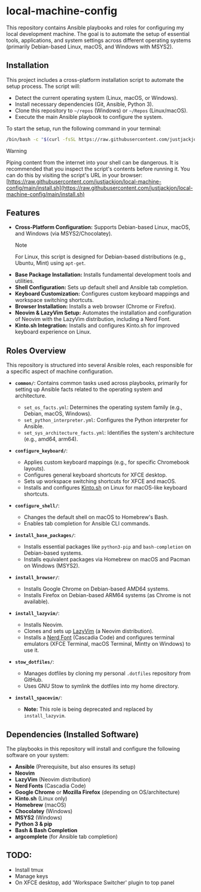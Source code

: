 # local-machine-config

This repository contains Ansible playbooks and roles for configuring my local development machine. The goal is to automate the setup of essential tools, applications, and system settings across different operating systems (primarily Debian-based Linux, macOS, and Windows with MSYS2).

## Installation

This project includes a cross-platform installation script to automate the setup process. The script will:

- Detect the current operating system (Linux, macOS, or Windows).
- Install necessary dependencies (Git, Ansible, Python 3).
- Clone this repository to `~/repos` (Windows) or `~/Repos` (Linux/macOS).
- Execute the main Ansible playbook to configure the system.

To start the setup, run the following command in your terminal:

```bash
/bin/bash -c "$(curl -fsSL https://raw.githubusercontent.com/justjackjon/local-machine-config/main/install.sh)"
```

> [!WARNING]
> Piping content from the internet into your shell can be dangerous. It is recommended that you inspect the script's contents before running it. You can do this by visiting the script's URL in your browser: [https://raw.githubusercontent.com/justjackjon/local-machine-config/main/install.sh](https://raw.githubusercontent.com/justjackjon/local-machine-config/main/install.sh)

## Features

- **Cross-Platform Configuration:** Supports Debian-based Linux, macOS, and Windows (via MSYS2/Chocolatey).
  > [!NOTE]
  > For Linux, this script is designed for Debian-based distributions (e.g., Ubuntu, Mint) using `apt-get`.
- **Base Package Installation:** Installs fundamental development tools and utilities.
- **Shell Configuration:** Sets up default shell and Ansible tab completion.
- **Keyboard Customization:** Configures custom keyboard mappings and workspace switching shortcuts.
- **Browser Installation:** Installs a web browser (Chrome or Firefox).
- **Neovim & LazyVim Setup:** Automates the installation and configuration of Neovim with the LazyVim distribution, including a Nerd Font.
- **Kinto.sh Integration:** Installs and configures Kinto.sh for improved keyboard experience on Linux.

## Roles Overview

This repository is structured into several Ansible roles, each responsible for a specific aspect of machine configuration.

- **`common/`**: Contains common tasks used across playbooks, primarily for setting up Ansible facts related to the operating system and architecture.
  - `set_os_facts.yml`: Determines the operating system family (e.g., Debian, macOS, Windows).
  - `set_python_interpreter.yml`: Configures the Python interpreter for Ansible.
  - `set_sys_architecture_facts.yml`: Identifies the system's architecture (e.g., amd64, arm64).

- **`configure_keyboard/`**:
  - Applies custom keyboard mappings (e.g., for specific Chromebook layouts).
  - Configures general keyboard shortcuts for XFCE desktop.
  - Sets up workspace switching shortcuts for XFCE and macOS.
  - Installs and configures [Kinto.sh](https://kinto.sh/) on Linux for macOS-like keyboard shortcuts.

- **`configure_shell/`**:
  - Changes the default shell on macOS to Homebrew's Bash.
  - Enables tab completion for Ansible CLI commands.

- **`install_base_packages/`**:
  - Installs essential packages like `python3-pip` and `bash-completion` on Debian-based systems.
  - Installs equivalent packages via Homebrew on macOS and Pacman on Windows (MSYS2).

- **`install_browser/`**:
  - Installs Google Chrome on Debian-based AMD64 systems.
  - Installs Firefox on Debian-based ARM64 systems (as Chrome is not available).

- **`install_lazyvim/`**:
  - Installs Neovim.
  - Clones and sets up [LazyVim](https://www.lazyvim.org/) (a Neovim distribution).
  - Installs a [Nerd Font](https://www.nerdfonts.com/) (Cascadia Code) and configures terminal emulators (XFCE Terminal, macOS Terminal, Mintty on Windows) to use it.

- **`stow_dotfiles/`**:
  - Manages dotfiles by cloning my personal `.dotfiles` repository from GitHub.
  - Uses GNU Stow to symlink the dotfiles into my home directory.

- **`install_spacevim/`**:
  - **Note:** This role is being deprecated and replaced by `install_lazyvim`.

## Dependencies (Installed Software)

The playbooks in this repository will install and configure the following software on your system:

- **Ansible** (Prerequisite, but also ensures its setup)
- **Neovim**
- **LazyVim** (Neovim distribution)
- **Nerd Fonts** (Cascadia Code)
- **Google Chrome** or **Mozilla Firefox** (depending on OS/architecture)
- **Kinto.sh** (Linux only)
- **Homebrew** (macOS)
- **Chocolatey** (Windows)
- **MSYS2** (Windows)
- **Python 3 & pip**
- **Bash & Bash Completion**
- **argcomplete** (for Ansible tab completion)

## TODO:

- Install tmux
- Manage keys
- On XFCE desktop, add 'Workspace Switcher' plugin to top panel
